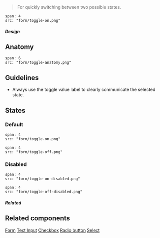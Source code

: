 > For quickly switching between two possible states.

```image
span: 4
src: "form/toggle-on.png"
```

##### Design

## Anatomy

```image
span: 6
src: "form/toggle-anatomy.png"
```

## Guidelines

- Always use the toggle value label to clearly communicate the selected state.

## States

### Default
```image
span: 4
src: "form/toggle-on.png"
```

```image
span: 4
src: "form/toggle-off.png"
```

### Disabled
```image
span: 4
src: "form/toggle-on-disabled.png"
```
```image
span: 4
src: "form/toggle-off-disabled.png"
```

##### Related

## Related components
[Form](/components/form)
[Text Input](/components/text-input)
[Checkbox](/components/checkbox)
[Radio button](/components/radio-button)
[Select](/components/select)

